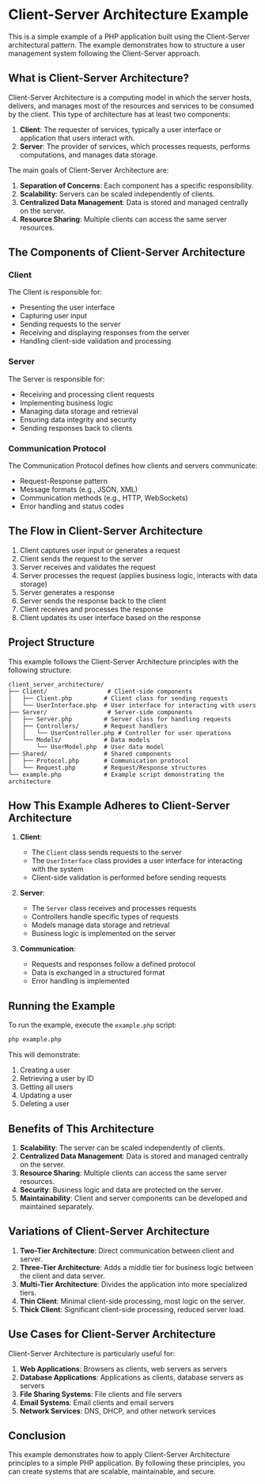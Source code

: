 # Client-Server Architecture Example

This is a simple example of a PHP application built using the Client-Server architectural pattern. The example demonstrates how to structure a user management system following the Client-Server approach.

## What is Client-Server Architecture?

Client-Server Architecture is a computing model in which the server hosts, delivers, and manages most of the resources and services to be consumed by the client. This type of architecture has at least two components:

1. **Client**: The requester of services, typically a user interface or application that users interact with.
2. **Server**: The provider of services, which processes requests, performs computations, and manages data storage.

The main goals of Client-Server Architecture are:

1. **Separation of Concerns**: Each component has a specific responsibility.
2. **Scalability**: Servers can be scaled independently of clients.
3. **Centralized Data Management**: Data is stored and managed centrally on the server.
4. **Resource Sharing**: Multiple clients can access the same server resources.

## The Components of Client-Server Architecture

### Client

The Client is responsible for:
- Presenting the user interface
- Capturing user input
- Sending requests to the server
- Receiving and displaying responses from the server
- Handling client-side validation and processing

### Server

The Server is responsible for:
- Receiving and processing client requests
- Implementing business logic
- Managing data storage and retrieval
- Ensuring data integrity and security
- Sending responses back to clients

### Communication Protocol

The Communication Protocol defines how clients and servers communicate:
- Request-Response pattern
- Message formats (e.g., JSON, XML)
- Communication methods (e.g., HTTP, WebSockets)
- Error handling and status codes

## The Flow in Client-Server Architecture

1. Client captures user input or generates a request
2. Client sends the request to the server
3. Server receives and validates the request
4. Server processes the request (applies business logic, interacts with data storage)
5. Server generates a response
6. Server sends the response back to the client
7. Client receives and processes the response
8. Client updates its user interface based on the response

## Project Structure

This example follows the Client-Server Architecture principles with the following structure:

```
client_server_architecture/
├── Client/                 # Client-side components
│   ├── Client.php         # Client class for sending requests
│   └── UserInterface.php  # User interface for interacting with users
├── Server/                 # Server-side components
│   ├── Server.php         # Server class for handling requests
│   ├── Controllers/       # Request handlers
│   │   └── UserController.php # Controller for user operations
│   └── Models/            # Data models
│       └── UserModel.php  # User data model
├── Shared/                # Shared components
│   ├── Protocol.php       # Communication protocol
│   └── Request.php        # Request/Response structures
└── example.php            # Example script demonstrating the architecture
```

## How This Example Adheres to Client-Server Architecture

1. **Client**:
   - The `Client` class sends requests to the server
   - The `UserInterface` class provides a user interface for interacting with the system
   - Client-side validation is performed before sending requests

2. **Server**:
   - The `Server` class receives and processes requests
   - Controllers handle specific types of requests
   - Models manage data storage and retrieval
   - Business logic is implemented on the server

3. **Communication**:
   - Requests and responses follow a defined protocol
   - Data is exchanged in a structured format
   - Error handling is implemented

## Running the Example

To run the example, execute the `example.php` script:

```bash
php example.php
```

This will demonstrate:
1. Creating a user
2. Retrieving a user by ID
3. Getting all users
4. Updating a user
5. Deleting a user

## Benefits of This Architecture

1. **Scalability**: The server can be scaled independently of clients.
2. **Centralized Data Management**: Data is stored and managed centrally on the server.
3. **Resource Sharing**: Multiple clients can access the same server resources.
4. **Security**: Business logic and data are protected on the server.
5. **Maintainability**: Client and server components can be developed and maintained separately.

## Variations of Client-Server Architecture

1. **Two-Tier Architecture**: Direct communication between client and server.
2. **Three-Tier Architecture**: Adds a middle tier for business logic between the client and data server.
3. **Multi-Tier Architecture**: Divides the application into more specialized tiers.
4. **Thin Client**: Minimal client-side processing, most logic on the server.
5. **Thick Client**: Significant client-side processing, reduced server load.

## Use Cases for Client-Server Architecture

Client-Server Architecture is particularly useful for:
1. **Web Applications**: Browsers as clients, web servers as servers
2. **Database Applications**: Applications as clients, database servers as servers
3. **File Sharing Systems**: File clients and file servers
4. **Email Systems**: Email clients and email servers
5. **Network Services**: DNS, DHCP, and other network services

## Conclusion

This example demonstrates how to apply Client-Server Architecture principles to a simple PHP application. By following these principles, you can create systems that are scalable, maintainable, and secure.